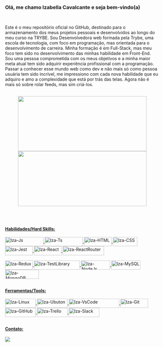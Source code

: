 <h3>Olá, me chamo Izabella Cavalcante e seja bem-vindo(a)</h3>

</br>

<div>
  <p>Este é o meu repositório oficial no GitHub, destinado para o armazenamento dos meus projetos pessoais e desenvolvidos ao longo do meu curso na TRYBE. Sou Desenvolvedora web formada pela Trybe, uma escola de tecnologia, com foco em programação, mas orientada para o desenvolvimento de carreira. Minha formação é em Full-Stack, mas meu foco tem sido no desenvolvimento das minhas habilidade em Front-End. Sou uma pessoa comprometida com os meus objetivos e a minha maior meta atual tem sido adquirir experiência profissional com a programação. Passar a conhecer esse mundo web como dev e não mais só como pessoa usuária tem sido incrível, me impressiono com cada nova habilidade que eu adquiro e amo a complexidade que está por trás das telas. Agora não é mais só sobre rolar feeds, mas sim criá-los.
  </p>
</div>

##

<div align="center">
  <a href="https://github.com/izacavalcante">
  <img height="180" width="420" src="https://github-readme-stats.vercel.app/api?username=izacavalcante&show_icons=true&theme=dracula&include_all_commits=true&count_private=true"/>
  <img height="180" width="420" src="https://github-readme-stats.vercel.app/api/top-langs/?username=izacavalcante&layout=compact&langs_count=7&theme=dracula"/>
</div>

##

<br />

<div>
<h4>Habilidades/Hard Skills:</h4>
  <img align="center" alt="Iza-Js" height="30" width="125" src="https://img.shields.io/badge/JavaScript-323330?style=for-the-badge&logo=javascript&logoColor=F7DF1E">
    <img align="center" alt="Iza-Ts" height="30" width="125" src="https://img.shields.io/badge/TypeScript-007ACC?style=for-the-badge&logo=typescript&logoColor=white" />
  <img align="center" alt="Iza-HTML" height="30" width="90" src="https://img.shields.io/badge/HTML5-E34F26?style=for-the-badge&logo=html5&logoColor=white">
  <img align="center" alt="Iza-CSS" height="30" width="80" src="https://img.shields.io/badge/CSS3-1572B6?style=for-the-badge&logo=css3&logoColor=white">
  <img align="center" alt="Iza-Jest" height="30" width="90" src="https://img.shields.io/badge/Jest-323330?style=for-the-badge&logo=Jest&logoColor=white" />
  <img align="center" alt="Iza-React" height="30" width="90" src="https://img.shields.io/badge/React-20232A?style=for-the-badge&logo=react&logoColor=61DAFB">
  <img align="center" alt="Iza-ReactRouter" height="30" width="135" src="https://img.shields.io/badge/React_Router-CA4245?style=for-the-badge&logo=react-router&logoColor=white">
</div>
</br>
<div>
    <img align="center" alt="Iza-Redux" height="30" width="90" src="https://img.shields.io/badge/Redux-593D88?style=for-the-badge&logo=redux&logoColor=white">
    <img align="center" alt="Iza-TestLibrary" height="30" width="150" src="https://img.shields.io/badge/testing%20library-323330?style=for-the-badge&logo=testing-library&logoColor=red" />
    <img align="center" alt="Iza-NodeJs" height="30" width="95" src="https://img.shields.io/badge/Node.js-43853D?style=for-the-badge&logo=node.js&logoColor=white" />
    <img align="center" alt="Iza-MySQL" height="30" width="95" src="https://img.shields.io/badge/MySQL-005C84?style=for-the-badge&logo=mysql&logoColor=white" />
    <img align="center" alt="Iza-MongoDB" height="30" width="110" src="https://img.shields.io/badge/MongoDB-4EA94B?style=for-the-badge&logo=mongodb&logoColor=white" />
</div>

## 

<div>
<h4>Ferramentas/Tools:</h4>
  <img align="center" alt="Iza-Linux" height="30" width="100" src="https://img.shields.io/badge/Linux-FCC624?style=for-the-badge&logo=linux&logoColor=black" />
  <img align="center" alt="Iza-Ubuton" height="30" width="100" src="https://img.shields.io/badge/Ubuntu-E95420?style=for-the-badge&logo=ubuntu&logoColor=white" />
  <img align="center" alt="Iza-VsCode" height="30" width="165" src="https://img.shields.io/badge/Visual_Studio_Code-0078D4?style=for-the-badge&logo=visual%20studio%20code&logoColor=white" />
  <img align="center" alt="Iza-Git" height="30" width="90" src="https://img.shields.io/badge/GIT-E44C30?style=for-the-badge&logo=git&logoColor=white" />
  <img align="center" alt="Iza-GitHub" height="30" width="100" src="https://img.shields.io/badge/GitHub-100000?style=for-the-badge&logo=github&logoColor=white" />
  <img align="center" alt="Iza-Trello" height="30" width="100" src="https://img.shields.io/badge/Trello-0052CC?style=for-the-badge&logo=trello&logoColor=white" />
  <img align="center" alt="Iza-Slack" height="30" width="100" src="https://img.shields.io/badge/Slack-4A154B?style=for-the-badge&logo=slack&logoColor=white" />
</div>

  ##

<div> 
  <h4>Contato:</h4>
  <a href="https://www.linkedin.com/in/izabella-cavalcante/" target="_blank"><img src="https://img.shields.io/badge/-LinkedIn-%230077B5?style=for-the-badge&logo=linkedin&logoColor=white" target="_blank"></a> 
</div>
